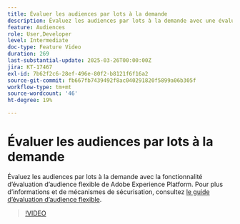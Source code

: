 ```yaml
---
title: Évaluer les audiences par lots à la demande
description: Évaluez les audiences par lots à la demande avec une évaluation d’audience flexible.
feature: Audiences
role: User,Developer
level: Intermediate
doc-type: Feature Video
duration: 269
last-substantial-update: 2025-03-26T00:00:00Z
jira: KT-17467
exl-id: 7b62f2c6-28ef-496e-80f2-b8121f6f16a2
source-git-commit: fb667fb7439492f8ac040291820f5899a06b305f
workflow-type: tm+mt
source-wordcount: '46'
ht-degree: 19%

---
```


# Évaluer les audiences par lots à la demande

Évaluez les audiences par lots à la demande avec la fonctionnalité d’évaluation d’audience flexible de Adobe Experience Platform. Pour plus d’informations et de mécanismes de sécurisation, consultez [le guide d’évaluation d’audience flexible](https://experienceleague.adobe.com/en/docs/experience-platform/segmentation/methods/flexible-audience-evaluation).

>[!VIDEO](https://video.tv.adobe.com/v/3453640/?learn=on&enablevpops)
